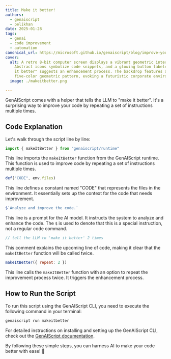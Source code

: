 ```yaml
---
title: Make it better!
authors:
  - genaiscript
  - pelikhan
date: 2025-01-28
tags:
  - genai
  - code improvement
  - automation
canonical_url: https://microsoft.github.io/genaiscript/blog/improve-your-code-twice-with-genai
cover:
  alt: A retro 8-bit computer screen displays a vibrant geometric interface.
    Abstract icons symbolize code snippets, and a glowing button labeled "make
    it better" suggests an enhancement process. The backdrop features a simple,
    five-color geometric pattern, evoking a futuristic corporate environment.
  image: ./makeitbetter.png

---
```


GenAIScript comes with a helper that tells the LLM to "make it better".
It's a surprising way to improve your code by repeating a set of instructions multiple times.

## Code Explanation

Let's walk through the script line by line:

```js
import { makeItBetter } from "genaiscript/runtime"
```

This line imports the `makeItBetter` function from the GenAIScript runtime. This function is used to improve code by repeating a set of instructions multiple times.

```js
def("CODE", env.files)
```

This line defines a constant named "CODE" that represents the files in the environment. It essentially sets up the context for the code that needs improvement.

```js
$`Analyze and improve the code.`
```

This line is a prompt for the AI model. It instructs the system to analyze and enhance the code. The `$` is used to denote that this is a special instruction, not a regular code command.

```js
// tell the LLM to 'make it better' 2 times
```

This comment explains the upcoming line of code, making it clear that the `makeItBetter` function will be called twice.

```js
makeItBetter({ repeat: 2 })
```

This line calls the `makeItBetter` function with an option to repeat the improvement process twice. It triggers the enhancement process.

## How to Run the Script

To run this script using the GenAIScript CLI, you need to execute the following command in your terminal:

```bash
genaiscript run makeitbetter
```

For detailed instructions on installing and setting up the GenAIScript CLI, check out the [GenAIScript documentation](https://microsoft.github.io/genaiscript/getting-started).

By following these simple steps, you can harness AI to make your code better with ease! 🌟
